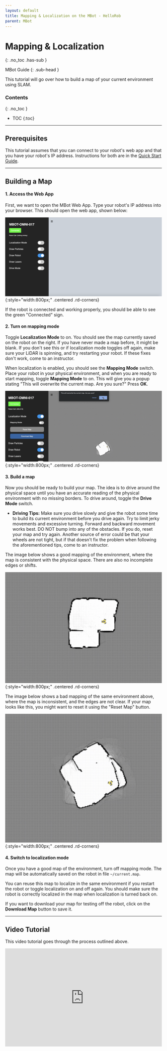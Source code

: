 ```yaml
---
layout: default
title: Mapping & Localization on the MBot - HelloRob
parent: MBot
---
```


# Mapping & Localization
{: .no_toc .has-sub }

MBot Guide
{: .sub-head }

This tutorial will go over how to build a map of your current environment using SLAM.

### Contents
{: .no_toc }

* TOC
{:toc}

---

## Prerequisites

This tutorial assumes that you can connect to your robot's web app and that you have your robot's IP address. Instructions for both are in the [Quick Start Guide](/mbot/quick-start).

---

## Building a Map

#### 1. Access the Web App

First, we want to open the MBot Web App. Type your robot's IP address into your browser. This should open the web app, shown below:

![Starting Map](/assets/images/mbot/mapping/mapp_starting.png){:style="width:800px;" .centered .rd-corners}

If the robot is connected and working properly, you should be able to see the green "Connected" sign.

#### 2. Turn on mapping mode

Toggle **Localization Mode** to on. You should see the map currently saved on the robot on the right. If you have never made a map before, it might be blank. If you don't see this or if localization mode toggles off again, make sure your LiDAR is spinning, and try restarting your robot. If these fixes don't work, come to an instructor.

When localization is enabled, you should see the **Mapping Mode** switch. Place your robot in your physical environment, and when you are ready to start mapping, toggle **Mapping Mode** to on. This will give you a popup stating "This will overwrite the current map. Are you sure?" Press **OK**.

![Mapping Mode](/assets/images/mbot/mapping/mapping_mode.png){:style="width:800px;" .centered .rd-corners}

#### 3. Build a map

Now you should be ready to build your map. The idea is to drive around the physical space until you have an accurate reading of the physical environment with no missing borders. To drive around, toggle the **Drive Mode** switch.

<ul class="hint">
    <li class="icon solid fa-cogs"><strong>Driving Tips:</strong> Make sure you drive slowly and give the robot some time to build its current environment before you drive again. Try to limit jerky movements and excessive turning. Forward and backward movement works best. DO NOT bump into any of the obstacles. If you do, reset your map and try again. Another source of error could be that your wheels are not tight, but if that doesn't fix the problem when following the aforementioned tips, come to an instructor.</li>
</ul>

The image below shows a good mapping of the environment, where the map is consistent with the physical space. There are also no incomplete edges or shifts.

![Good Map](/assets/images/mbot/mapping/good_map.png){:style="width:800px;" .centered .rd-corners}

The image below shows a bad mapping of the same environment above, where the map is inconsistent, and the edges are not clear. If your map looks like this, you might want to reset it using the "Reset Map" button.

![Bad Map](/assets/images/mbot/mapping/bad_map.png){:style="width:800px;" .centered .rd-corners}

#### 4. Switch to localization mode

Once you have a good map of the environment, turn off mapping mode. The map will be automatically saved on the robot in file `~/current.map`.

You can reuse this map to localize in the same environment if you restart the robot or toggle localization on and off again. You should make sure the robot is correctly localized in the map when localization is turned back on.

If you want to download your map for testing off the robot, click on the **Download Map** button to save it.

---

## Video Tutorial

This video tutorial goes through the process outlined above.

<div style="display: flex; justify-content: center; align-items: center;">
    <iframe style="display:block" width="560" height="315" src="https://www.youtube.com/watch?v=LzMrtliWKR8&ab_channel=LaasyaChukka" title="YouTube video player" frameborder="0" allow="accelerometer; autoplay; clipboard-write; encrypted-media; gyroscope; picture-in-picture" allowfullscreen></iframe>
</div>
